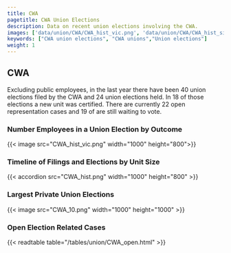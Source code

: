 ```yaml
---
title: CWA
pagetitle: CWA Union Elections
description: Data on recent union elections involving the CWA.
images: ['data/union/CWA/CWA_hist_vic.png', 'data/union/CWA/CWA_hist_size.png', 'data/union/CWA/CWA_10.png']
keywords: ["CWA union elections", "CWA unions","Union elections"]
weight: 1
---
```

##  CWA

Excluding public employees, in the last year there have been 40 union elections filed by the CWA and 24 union elections held. In 18 of those elections a new unit was certified. There are currently 22 open representation cases and 19 of are still waiting to vote.

### Number Employees in a Union Election by Outcome
{{< image src="CWA_hist_vic.png" width="1000" height="800">}}

### Timeline of Filings and Elections by Unit Size
{{< accordion src="CWA_hist.png" width="1000" height="800" >}}

### Largest Private Union Elections
{{< image src="CWA_10.png" width="1000" height="1000"  >}}

### Open Election Related Cases
{{< readtable table="/tables/union/CWA_open.html" >}}

